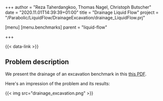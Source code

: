 +++
author = "Reza Taherdangkoo, Thomas Nagel, Christoph Butscher"
date = "2020.11.01T14:39:39+01:00"
title = "Drainage Liquid Flow"
project = "/Parabolic/LiquidFlow/DrainageExcavation/drainage_LiquidFlow.prj"

[menu]
  [menu.benchmarks]
    parent = "liquid-flow"

+++

{{< data-link >}}

## Problem description

We present the drainage of an excavation benchmark in this [this PDF](drainage_LiquidFlow.pdf).

Here's an impression of the problem and its results:

{{< img src="drainage_excavation.png" >}}
